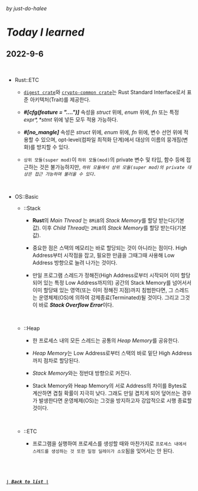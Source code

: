 ###### _by just-do-halee_

# _Today I learned_

## 2022-9-6

<br>

- Rust::ETC

  - [`digest crate`](https://crates.io/crates/digest)와 [`crypto-common crate`](https://crates.io/crates/crypto-common)는 Rust Standard Interface로서 표준 아키텍처(Trait)를 제공한다.

  - ***#[cfg(feature = "....")]*** 속성을 *struct* 위에, *enum* 위에, *fn* 또는 특정 *$expr*, *$stmt* 위에 넣든 모두 적용 가능하다.

  - ***#[no_mangle]*** 속성은 *struct* 위에, *enum* 위에, *fn* 위에, 변수 선언 위에 적용할 수 있으며, opt-level(컴파일 최적화 단계)에서 대상의 이름의 뭉개짐(변화)를 방지할 수 있다.

  - `상위 모듈(super mod)`이 `하위 모듈(mod)`의 private 변수 및 타입, 함수 등에 접근하는 것은 불가능하지만, *`하위 모듈에서 상위 모듈(super mod)의 private 대상은 접근 가능하며 불러올 수 있다.`*

<br>

- OS::Basic

  - ::Stack

    - **Rust**의 *Main Thread* 는 `8MiB`의 *Stack Memory*를 할당 받는다(기본값). 이후 *Child Thread*는 `2MiB`의 *Stack Memory*를 할당 받는다(기본값).

    - 중요한 점은 스택의 메모리는 바로 할당되는 것이 아니라는 점이다. High Address부터 시작점을 잡고, 필요한 만큼을 그때그때 사용해 Low Address 방향으로 늘려 나가는 것이다.

    - 만일 프로그램 스레드가 정해진(High Address로부터 시작되어 이미 할당되어 있는 특정 Low Address까지의) 공간의 Stack Memory를 넘어서서 이미 할당돼 있는 영역(또는 이미 정해진 지점)까지 침범한다면, 그 스레드는 운영체제(OS)에 의하여 강제종료(Terminated)될 것이다. 그리고 그것이 바로 ***Stack Overflow Error***이다.

  <br>

  - ::Heap

    - 한 프로세스 내의 모든 스레드는 공통의 *Heap Memory*를 공유한다.

    - *Heap Memory*는 Low Address로부터 스택의 바로 밑단 High Address까지 점차로 할당된다.

    - *Stack Memory*와는 정반대 방향으로 커진다.

    - Stack Memory와 Heap Memory의 서로 Address의 차이를 Bytes로 계산하면 겹칠 확률이 지극히 낮다. 그래도 만일 겹치게 되어 덮어쓰는 경우가 발생한다면 운영체제(OS)는 그것을 방지하고자 강압적으로 시행 종료할 것이다.

  <br>

  - ::ETC

    - 프로그램을 실행하여 프로세스를 생성할 때와 마찬가지로 `프로세스 내에서 스레드를 생성하는 것 또한 일정 딜레이가 소모`됨을 잊어서는 안 된다.

<br><br>

##### **_[`| Back to list |`](../../README.md)_**
